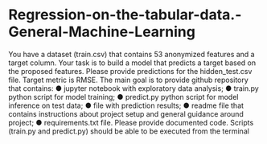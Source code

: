 # Regression-on-the-tabular-data.-General-Machine-Learning

You have a dataset (train.csv) that contains 53 anonymized features and a target
column. Your task is to build a model that predicts a target based on the proposed
features. Please provide predictions for the hidden_test.csv file. Target metric is RMSE.
The main goal is to provide github repository that contains:
● jupyter notebook with exploratory data analysis;
● train.py python script for model training;
● predict.py python script for model inference on test data;
● file with prediction results;
● readme file that contains instructions about project setup and general guidance
around project;
● requirements.txt file.
Please provide documented code. Scripts (train.py and predict.py) should be able
to be executed from the terminal
